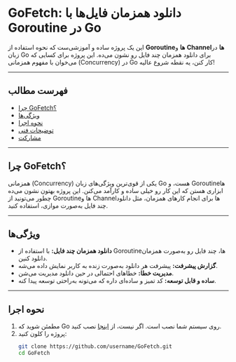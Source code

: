# GoFetch: دانلود همزمان فایل‌ها با Goroutine در Go

این یک پروژه ساده و آموزشی‌ست که نحوه استفاده از **Goroutine‌ها** و **Channel‌ها** در زبان Go برای دانلود همزمان چند فایل رو نشون می‌ده. این پروژه برای کسایی که می‌خوان با مفهوم همزمانی (Concurrency) در Go کار کنن، یه نقطه شروع عالیه!

---

## فهرست مطالب
- [چرا GoFetch؟](#چرا-gofetch)
- [ویژگی‌ها](#ویژگی‌ها)
- [نحوه اجرا](#نحوه-اجرا)
- [توضیحات فنی](#توضیحات-فنی)
- [مشارکت](#مشارکت)

---

## چرا GoFetch؟
همزمانی (Concurrency) یکی از قوی‌ترین ویژگی‌های زبان Go هست، و Goroutine‌ها ابزاری هستن که این کار رو خیلی ساده و کارآمد می‌کنن. این پروژه بهتون نشون می‌ده چطور می‌تونید از Goroutine‌ها و Channel‌ها برای انجام کارهای همزمان، مثل دانلود چند فایل به‌صورت موازی، استفاده کنید.

---

## ویژگی‌ها
- **دانلود همزمان چند فایل:** با استفاده از Goroutine‌ها، چند فایل رو به‌صورت همزمان دانلود کنین.
- **گزارش پیشرفت:** پیشرفت هر دانلود به‌صورت زنده به کاربر نمایش داده می‌شه.
- **مدیریت خطا:** خطاهای احتمالی در حین دانلود مدیریت می‌شن.
- **ساده و قابل توسعه:** کد تمیز و ساده‌ای داره که می‌تونه به‌راحتی توسعه پیدا کنه.

---

## نحوه اجرا
1. مطمئن شوید که Go روی سیستم شما نصب است. اگر نیست، از [اینجا](https://golang.org/dl/) نصب کنید.
2. پروژه را کلون کنید:
   ```bash
   git clone https://github.com/username/GoFetch.git
   cd GoFetch